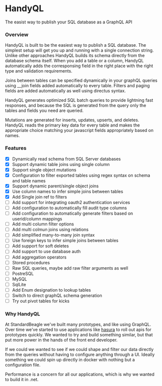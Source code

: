 # HandyQL
The easist way to publish your SQL database as a GraphQL API

### Overview
HandyQL is built to be the easiest way to publish a SQL database. The simplest setup will get you up and running with a single connection string. Unlike other approaches HandyQL builds its schema directly from the database schema itself. When you add a table or a column, HandyQL automatically adds the corresponsing field in the right place with the right type and validation requirements.

Joins between tables can be specified dynamically in your graphQL queries using __join fields added automatically to every table. Filters and paging fields are added automatically as well using directus syntax.

HandyQL generates optimized SQL batch queries to provide lightning fast responses, and because the SQL is generated from the query only the tables and fields you need are queried.

Mutations are generated for inserts, updates, upserts, and deletes. HandyQL reads the primary key data for every table and makes the appropriate choice matching your javascript fields appropriately based on names.

### Features
 - [x] Dynamically read schema from SQL Server databases
 - [x] Support dynamic table joins using single column
 - [x] Support single object mutations
 - [x] Configuration to filter exported tables using regex syntax on schema and table names
 - [x] Support dynamic parent/single object joins
 - [x] Use column names to infer simple joins between tables
 - [x] Add Single join ref to filters
 - [ ] Add support for integrating oauth2 authentication services
 - [ ] Add configuration to automatically fill audit type columns
 - [ ] Add configuration to automatically generate filters based on userid/column mappings 
 - [ ] Add multi column filter options
 - [ ] Add multi colmun joins using relations
 - [ ] Add simplified many-to-many join syntax
 - [ ] Use foreign keys to infer simple joins between tables
 - [ ] Add support for soft deletes
 - [ ] Add support to use database auth
 - [ ] Add aggregation operators
 - [ ] Stored procedures
 - [ ] Raw SQL queries, maybe add raw filter arguments as well
 - [ ] PostreSQL
 - [ ] MySQL
 - [ ] SqlLite
 - [ ] Add Enum designation to lookup tables
 - [ ] Switch to direct graphQL schema generation
 - [ ] Try out pivot tables for kicks

 ### Why HandyQL
 At StandardBeagle we've built many prototypes, and like using GraphQL. Over time we've started to use applications like [hasura](https://hasura.io/) to roll out apis for prototypes quickly. We wanted to try and build something similar, but that put more power in the hands of the front end developer. 

 If we could we wanted to see if we could shape and filter our data directly from the queries without having to configure anything through a UI. Ideally something we could spin up directly in docker with nothing but a configuration file. 

 Performance is a concern for all our applications, which is why we wanted to build it in .net. 